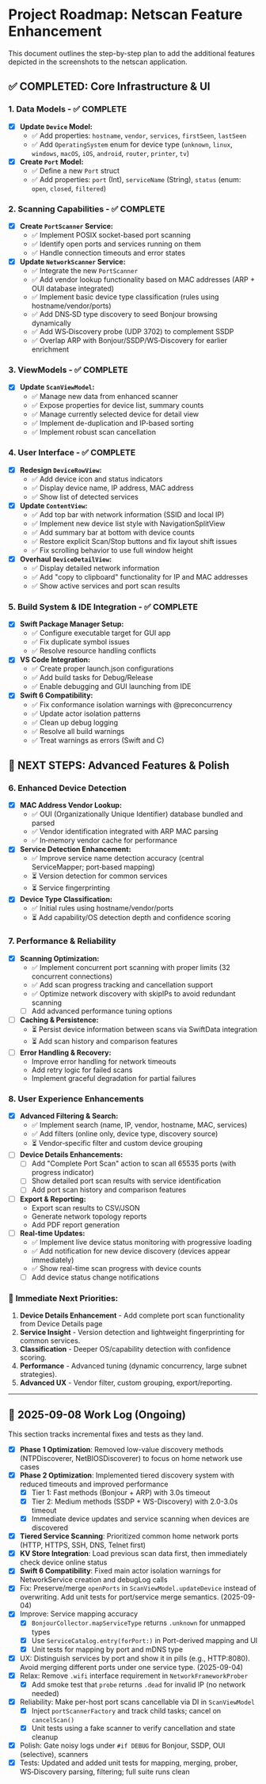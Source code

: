 # Project Roadmap: Netscan Feature Enhancement

This document outlines the step-by-step plan to add the additional features depicted in the screenshots to the netscan application.

## ✅ COMPLETED: Core Infrastructure & UI

### 1. Data Models - ✅ COMPLETE

- [x] **Update `Device` Model:**
  - ✅ Add properties: `hostname`, `vendor`, `services`, `firstSeen`, `lastSeen`
  - ✅ Add `OperatingSystem` enum for device type (`unknown`, `linux`, `windows`, `macOS`, `iOS`, `android`, `router`, `printer`, `tv`)
- [x] **Create `Port` Model:**
  - ✅ Define a new `Port` struct
  - ✅ Add properties: `port` (Int), `serviceName` (String), `status` (enum: `open`, `closed`, `filtered`)

### 2. Scanning Capabilities - ✅ COMPLETE

- [x] **Create `PortScanner` Service:**
  - ✅ Implement POSIX socket-based port scanning
  - ✅ Identify open ports and services running on them
  - ✅ Handle connection timeouts and error states
- [x] **Update `NetworkScanner` Service:**
  - ✅ Integrate the new `PortScanner`
  - ✅ Add vendor lookup functionality based on MAC addresses (ARP + OUI database integrated)
  - ✅ Implement basic device type classification (rules using hostname/vendor/ports)
  - ✅ Add DNS‑SD type discovery to seed Bonjour browsing dynamically
  - ✅ Add WS‑Discovery probe (UDP 3702) to complement SSDP
  - ✅ Overlap ARP with Bonjour/SSDP/WS‑Discovery for earlier enrichment

### 3. ViewModels - ✅ COMPLETE

- [x] **Update `ScanViewModel`:**
  - ✅ Manage new data from enhanced scanner
  - ✅ Expose properties for device list, summary counts
  - ✅ Manage currently selected device for detail view
  - ✅ Implement de-duplication and IP-based sorting
  - ✅ Implement robust scan cancellation

### 4. User Interface - ✅ COMPLETE

- [x] **Redesign `DeviceRowView`:**
  - ✅ Add device icon and status indicators
  - ✅ Display device name, IP address, MAC address
  - ✅ Show list of detected services
- [x] **Update `ContentView`:**
  - ✅ Add top bar with network information (SSID and local IP)
  - ✅ Implement new device list style with NavigationSplitView
  - ✅ Add summary bar at bottom with device counts
  - ✅ Restore explicit Scan/Stop buttons and fix layout shift issues
  - ✅ Fix scrolling behavior to use full window height
- [x] **Overhaul `DeviceDetailView`:**
  - ✅ Display detailed network information
  - ✅ Add "copy to clipboard" functionality for IP and MAC addresses
  - ✅ Show active services and port scan results

### 5. Build System & IDE Integration - ✅ COMPLETE

- [x] **Swift Package Manager Setup:**
  - ✅ Configure executable target for GUI app
  - ✅ Fix duplicate symbol issues
  - ✅ Resolve resource handling conflicts
- [x] **VS Code Integration:**
  - ✅ Create proper launch.json configurations
  - ✅ Add build tasks for Debug/Release
  - ✅ Enable debugging and GUI launching from IDE
- [x] **Swift 6 Compatibility:**
  - ✅ Fix conformance isolation warnings with @preconcurrency
  - ✅ Update actor isolation patterns
  - ✅ Clean up debug logging
  - ✅ Resolve all build warnings
  - ✅ Treat warnings as errors (Swift and C)

## 🚀 NEXT STEPS: Advanced Features & Polish

### 6. Enhanced Device Detection

- [x] **MAC Address Vendor Lookup:**
  - ✅ OUI (Organizationally Unique Identifier) database bundled and parsed
  - ✅ Vendor identification integrated with ARP MAC parsing
  - ✅ In‑memory vendor cache for performance
- [x] **Service Detection Enhancement:**
  - ✅ Improve service name detection accuracy (central ServiceMapper; port‑based mapping)
  - ⏳ Version detection for common services
  - ⏳ Service fingerprinting
- [x] **Device Type Classification:**
  - ✅ Initial rules using hostname/vendor/ports
  - ⏳ Add capability/OS detection depth and confidence scoring

### 7. Performance & Reliability

- [x] **Scanning Optimization:**
  - ✅ Implement concurrent port scanning with proper limits (32 concurrent connections)
  - ✅ Add scan progress tracking and cancellation support
  - ✅ Optimize network discovery with skipIPs to avoid redundant scanning
  - [ ] Add advanced performance tuning options
- [ ] **Caching & Persistence:**
  - ⏳ Persist device information between scans via SwiftData integration
  - ⏳ Add scan history and comparison features
- [ ] **Error Handling & Recovery:**
  - Improve error handling for network timeouts
  - Add retry logic for failed scans
  - Implement graceful degradation for partial failures

### 8. User Experience Enhancements

- [x] **Advanced Filtering & Search:**
  - ✅ Implement search (name, IP, vendor, hostname, MAC, services)
  - ✅ Add filters (online only, device type, discovery source)
  - ⏳ Vendor‑specific filter and custom device grouping
- [ ] **Device Details Enhancements:**
  - [ ] Add "Complete Port Scan" action to scan all 65535 ports (with progress indicator)
  - [ ] Show detailed port scan results with service identification
  - [ ] Add port scan history and comparison features
- [ ] **Export & Reporting:**
  - Export scan results to CSV/JSON
  - Generate network topology reports
  - Add PDF report generation
- [ ] **Real-time Updates:**
  - ✅ Implement live device status monitoring with progressive loading
  - ✅ Add notification for new device discovery (devices appear immediately)
  - ✅ Show real-time scan progress with device counts
  - [ ] Add device status change notifications

### 🎯 **Immediate Next Priorities:**

1.  **Device Details Enhancement** - Add complete port scan functionality from Device Details page
2.  **Service Insight** - Version detection and lightweight fingerprinting for common services.
3.  **Classification** - Deeper OS/capability detection with confidence scoring.
4.  **Performance** - Advanced tuning (dynamic concurrency, large subnet strategies).
5.  **Advanced UX** - Vendor filter, custom grouping, export/reporting.

---

## 🔧 2025-09-08 Work Log (Ongoing)

This section tracks incremental fixes and tests as they land.

- [x] **Phase 1 Optimization**: Removed low-value discovery methods (NTPDiscoverer, NetBIOSDiscoverer) to focus on home network use cases
- [x] **Phase 2 Optimization**: Implemented tiered discovery system with reduced timeouts and improved performance
  - [x] Tier 1: Fast methods (Bonjour + ARP) with 3.0s timeout
  - [x] Tier 2: Medium methods (SSDP + WS-Discovery) with 2.0-3.0s timeout
  - [x] Immediate device updates and service scanning when devices are discovered
- [x] **Tiered Service Scanning**: Prioritized common home network ports (HTTP, HTTPS, SSH, DNS, Telnet first)
- [x] **KV Store Integration**: Load previous scan data first, then immediately check device online status
- [x] **Swift 6 Compatibility**: Fixed main actor isolation warnings for NetworkService creation and debugLog calls
- [x] Fix: Preserve/merge `openPorts` in `ScanViewModel.updateDevice` instead of overwriting. Add unit tests for port/service merge semantics. (2025-09-04)
- [x] Improve: Service mapping accuracy
  - [x] `BonjourCollector.mapServiceType` returns `.unknown` for unmapped types
  - [x] Use `ServiceCatalog.entry(forPort:)` in Port-derived mapping and UI
  - [x] Unit tests for mapping by port and mDNS type
- [x] UX: Distinguish services by port and show it in pills (e.g., HTTP:8080). Avoid merging different ports under one service type. (2025-09-04)
- [x] Relax: Remove `.wifi` interface requirement in `NetworkFrameworkProber`
  - [x] Add smoke test that `probe` returns `.dead` for invalid IP (no network needed)
- [x] Reliability: Make per-host port scans cancellable via DI in `ScanViewModel`
  - [x] Inject `portScannerFactory` and track child tasks; cancel on `cancelScan()`
  - [x] Unit tests using a fake scanner to verify cancellation and state cleanup
- [x] Polish: Gate noisy logs under `#if DEBUG` for Bonjour, SSDP, OUI (selective), scanners
- [x] Tests: Updated and added unit tests for mapping, merging, prober, WS‑Discovery parsing, filtering; full suite runs clean
